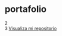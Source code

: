 # portafolio
2  
3  <a href="https://stefanidmz.github.io/Desencriptador/">Visualiza mi repositorio</a>
